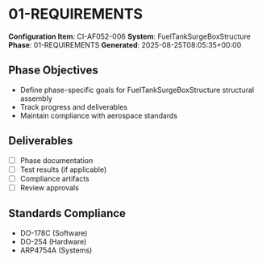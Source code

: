 # 01-REQUIREMENTS

**Configuration Item**: CI-AF052-006
**System**: FuelTankSurgeBoxStructure
**Phase**: 01-REQUIREMENTS
**Generated**: 2025-08-25T08:05:35+00:00

## Phase Objectives
- Define phase-specific goals for FuelTankSurgeBoxStructure structural assembly
- Track progress and deliverables
- Maintain compliance with aerospace standards

## Deliverables
- [ ] Phase documentation
- [ ] Test results (if applicable)
- [ ] Compliance artifacts
- [ ] Review approvals

## Standards Compliance
- DO-178C (Software)
- DO-254 (Hardware)
- ARP4754A (Systems)

